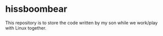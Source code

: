 # hissboombear
This repository is to store the code written by my son while we work/play with Linux together.


